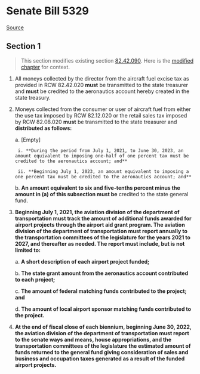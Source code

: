 # Senate Bill 5329

[Source](http://lawfilesext.leg.wa.gov/biennium/2021-22/Xml/Bills/Senate%20Bills/5329.xml)
## Section 1
> This section modifies existing section [82.42.090](/rcw/82_excise_taxes/82.42_aircraft_fuel_tax.md). Here is the [modified chapter](rcw/82_excise_taxes/82.42_aircraft_fuel_tax.md) for context.

1. All moneys collected by the director from the aircraft fuel excise tax as provided in RCW 82.42.020 **must** be transmitted to the state treasurer and **must** be credited to the aeronautics account hereby created in the state treasury.

2. Moneys collected from the consumer or user of aircraft fuel from either the use tax imposed by RCW 82.12.020 or the retail sales tax imposed by RCW 82.08.020 **must** be transmitted to the state treasurer and **distributed as follows:**

    a. [Empty]

        i. **During the period from July 1, 2021, to June 30, 2023, an amount equivalent to imposing one-half of one percent tax must be credited to the aeronautics account; and**

        ii. **Beginning July 1, 2023, an amount equivalent to imposing a one percent tax must be credited to the aeronautics account; and**

    b. **An amount equivalent to six and five-tenths percent minus the amount in (a) of this subsection must be** credited to the state general fund.

3. **Beginning July 1, 2021, the aviation division of the department of transportation must track the amount of additional funds awarded for airport projects through the airport aid grant program. The aviation division of the department of transportation must report annually to the transportation committees of the legislature for the years 2021 to 2027, and thereafter as needed. The report must include, but is not limited to:**

    a. **A short description of each airport project funded;**

    b. **The state grant amount from the aeronautics account contributed to each project;**

    c. **The amount of federal matching funds contributed to the project; and**

    d. **The amount of local airport sponsor matching funds contributed to the project.**

4. **At the end of fiscal close of each biennium, beginning June 30, 2022, the aviation division of the department of transportation must report to the senate ways and means, house appropriations, and the transportation committees of the legislature the estimated amount of funds returned to the general fund giving consideration of sales and business and occupation taxes generated as a result of the funded airport projects.**

